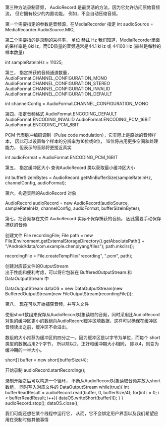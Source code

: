 


第三种方法录制音频， AudioRecord 是最灵活的方法，因为它允许访问原始音频流， 但它拥有较少的内置功能， 例如，不会自动压缩音频。

第一个需要指定的参数是音频源，在MediaRecorder 指定
int audioSource = MediaRecorder.AudioSource.MIC;

第二个需要指的是录制的采样率， 单位 赫兹 Hz
我们知道，MediaRecorder里面的采样率是 8kHz，而CD质量的音频通常是44.1 kHz 或 44100 Hz (赫兹是每秒的样本数量)

int sampleRateInHz = 11025;

第三， 指定捕获的音频通道数量， 
AudioFormat.CHANNEL_CONFIGURATION_MONO
AudioFormat.CHANNEL_CONFIGURATION_STEREO
AudioFormat.CHANNEL_CONFIGURATION_INVALID
AudioFormat.CHANNEL_CONFIGURATION_DEFAULT

int channelConfig = AudioFormat.CHANNEL_CONFIGURATION_MONO


第四，指定音频格式
AudioFormat.ENCODING_DEFAULT
AudioFormat.ENCODING_INVALID
AudioFormat.ENCODING_PCM_16BIT
AudioFormat.ENCODING_PCM_8BIT

PCM 代表脉冲编码调制（Pulse code modulation），它实际上是原始的音频样本，
因此可以设置每个样本的分辨率为16位或8位， 16位将占用更多空间和处理能力， 但表示的音频将更接近真实

int audioFormat = AudioFormat.ENCODING_PCM_16BIT


第五， 指定缓冲区大小
查询AudioRecord 类以获取最小缓冲区大小

int bufferSizeInBytes = AudioRecord.getMinBufferSize(sampleRateInHz, channelConfig, audioFormat);


第六，构造实际的AudioRecord 对象

AudioRecord audioRecord = new AudioRecord(audioSource, sampleRateInHz, channelConfig, audioFormat, bufferSizeInBytes);


第七，把音频存在文件
AudioRecord 实际不保存捕获的音频， 因此需要手动保存捕获的音频

创建文件
File recordingFile;
File path = new File(Environment.getExternalStorageDirectory().getAbsolutePath() + "/Android/data/com.example.chenpiyang/files");
path.mkdirs();

recordingFile = File.createTempFile("recording", ".pcm", path);


创建对应该文件的OutputStream  
出于性能和便利考虑，可以将它包装在 BufferedOutputStream 和 DataOutputStream 中

DataOutputStream dataOS = new DataOutputStream(new BufferedOutputStream(new FileOutputStream(recordingFile)));


第八， 现在可以开始捕获音频，并写入文件

使用short数组来保存从AudioRecord对象读取的音频，同时采用比AudioRecord对象的缓冲区更小的数组向AudioRecord缓冲区填数据，这样可以确保在缓冲区音频读出之前，缓冲区不会溢出。

数组的大小推荐为缓冲区的四分之一。因为缓冲区是以字节为单位，而每个 short类型的数据占用2个字节， 所以除以2，正好和缓冲期大小相同， 除以4，则变为缓冲期的一半大小。

short[]   buffer = new short[bufferSize/4];

开始录制
audioRecord.startRecording();


录制开始之后可以构造一个循环， 不断从AudioRecord对象读取音频并放入short数组， 同时写入对应文件的 DataOutputStream
while(true){
   int bufferReadResult = audioRecord.read(buffer, 0, bufferSize/4);
   for(int i = 0; i < bufferReadResult; i++){
     dataOS.writeShort(buffer[i]);
   }
}
audioRecord.stop();
dataOS.close();

我们可能还想在某个线程中运行它， 从而，它不会绑定用户界面以及我们希望应用在录制时做其他事情
























